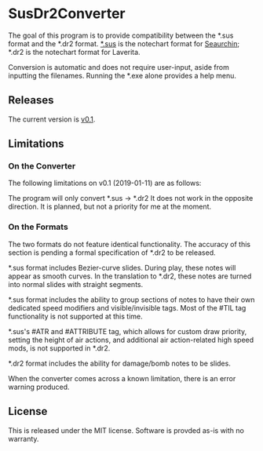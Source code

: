 # SusDr2Converter

The goal of this program is to provide compatibility between the *.sus format and the *.dr2 format. 
[*.sus](https://seaurchin.kb10uy.org/wiki/score/format) is the notechart format for [Seaurchin](https://github.com/kb10uy/Seaurchin); *.dr2 is the notechart format for Laverita.

Conversion is automatic and does not require user-input, aside from inputting the filenames. Running the *.exe alone provides a help menu.

## Releases

The current version is [v0.1](https://github.com/veroxzik/SusDr2Converter/releases/).

## Limitations

### On the Converter

The following limitations on v0.1 (2019-01-11) are as follows:

The program will only convert *.sus -> *.dr2
It does not work in the opposite direction. It is planned, but not a priority for me at the moment.

### On the Formats

The two formats do not feature identical functionality. The accuracy of this section is pending a formal specification of *.dr2 to be released.

*.sus format includes Bezier-curve slides. During play, these notes will appear as smooth curves. In the translation to *.dr2, these notes are turned into normal slides with straight segments.

*.sus format includes the ability to group sections of notes to have their own dedicated speed modifiers and visible/invisible tags. Most of the #TIL tag functionality is not supported at this time.

*.sus's #ATR and #ATTRIBUTE tag, which allows for custom draw priority, setting the height of air actions, and additional air action-related high speed mods, is not supported in *.dr2.

*.dr2 format includes the ability for damage/bomb notes to be slides.

When the converter comes across a known limitation, there is an error warning produced.

## License

This is released under the MIT license. Software is provded as-is with no warranty.